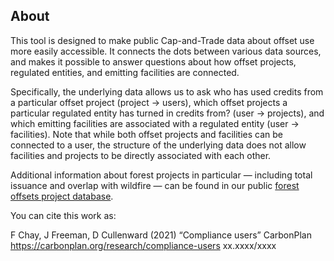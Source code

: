 ## About

This tool is designed to make public Cap-and-Trade data about offset use more easily accessible. It connects the dots between various data sources, and makes it possible to answer questions about how offset projects, regulated entities, and emitting facilities are connected.

Specifically, the underlying data allows us to ask who has used credits from a particular offset project (project → users), which offset projects a particular regulated entity has turned in credits from? (user → projects), and which emitting facilities are associated with a regulated entity (user → facilities). Note that while both offset projects and facilities can be connected to a user, the structure of the underlying data does not allow facilities and projects to be directly associated with each other.

Additional information about forest projects in particular — including total issuance and overlap with wildfire — can be found in our public [forest offsets project database](https://carbonplan.org/research/forest-offsets).

You can cite this work as:

F Chay, J Freeman, D Cullenward (2021) “Compliance users” CarbonPlan https://carbonplan.org/research/compliance-users xx.xxxx/xxxx
